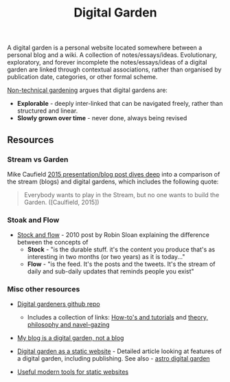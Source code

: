 ﻿---
backlinks:
- title: Colophon
  url: /colophon/colophon.html
- title: Note taking strategies
  url: /colophon/note-taking-strategies.html
- title: Alternate conceptions of the web
  url: /sense/computing/alternate-conceptions-of-the-web.html
tags:
- digital garden
- personal knowledge management
- web
- pkm
title: Digital Garden
type: note
---
A digital garden is a personal website located somewhere between a personal blog and a wiki. A collection of notes/essays/ideas. Evolutionary, exploratory, and forever incomplete the notes/essays/ideas of a digital garden are linked through contextual associations, rather than organised by publication date, categories, or other formal scheme.

[Non-technical gardening](https://maggieappleton.com/nontechnical-gardening) argues that digital gardens are:

- **Explorable** - deeply inter-linked that can be navigated freely, rather than structured and linear.
- **Slowly grown over time** - never done, always being revised

## Resources

### Stream vs Garden

Mike Caufield [2015 presentation/blog post dives deep](https://hapgood.us/2015/10/17/the-garden-and-the-stream-a-technopastoral/) into a comparison of the stream (blogs) and digital gardens, which includes the following quote:
> Everybody wants to play in the Stream, but no one wants to build the Garden. ([Caulfield, 2015])

### Stoak and Flow
- [Stock and flow](https://snarkmarket.com/2010/4890/) - 2010 post by Robin Sloan explaining the difference between the concepts of 
  - **Stock** - "is the durable stuff. it's the content you produce that's as interesting in two months (or two years) as it is today..."
  - **Flow** - "is the feed. It's the posts and the tweets. It's the stream of daily and sub-daily updates that reminds people you exist"

### Misc other resources

- [Digital gardeners github repo](https://github.com/MaggieAppleton/digital-gardeners)
    - Includes a collection of links: [How-to's and tutorials](https://github.com/MaggieAppleton/digital-gardeners?tab=readme-ov-file#how-tos-and-tutorials) and [theory, philosophy and navel-gazing](https://github.com/MaggieAppleton/digital-gardeners?tab=readme-ov-file#theory-philosophy-and-navel-gazing)

- [My blog is a digital garden, not a blog](https://joelhooks.com/digital-garden)
- [Digital garden as a static website](https://stereobooster.com/posts/digital-garden-as-static-website/) - Detailed article looking at features of a digital garden, including publishing. See also - [astro digital garden](https://astro-digital-garden.stereobooster.com)
- [Useful modern tools for static websites](https://stereobooster.com/posts/useful-modern-tools-for-static-websites/)